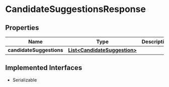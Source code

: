 

# CandidateSuggestionsResponse


## Properties

| Name | Type | Description | Notes |
|------------ | ------------- | ------------- | -------------|
|**candidateSuggestions** | [**List&lt;CandidateSuggestion&gt;**](CandidateSuggestion.md) |  |  [optional] |


## Implemented Interfaces

* Serializable


